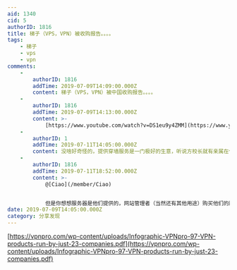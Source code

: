 ```yaml
---
aid: 1340
cid: 5
authorID: 1816
title: 梯子（VPS，VPN）被收购报告。。。。
tags:
    - 梯子
    - vps
    - vpn
comments:
    -
        authorID: 1816
        addTime: 2019-07-09T14:09:00.000Z
        content: 梯子（VPS，VPN）被中国收购报告。。。。
    -
        authorID: 1816
        addTime: 2019-07-09T14:13:00.000Z
        content: >-
            [https://www.youtube.com/watch?v=DS1eu9y4ZMM](https://www.youtube.com/watch?v=DS1eu9y4ZMM)
    -
        authorID: 1
        addTime: 2019-07-11T14:05:00.000Z
        content: 没啥好奇怪的，提供穿墙服务是一门极好的生意，听说方校长就有亲属在做这个（不对此言论负责）。
    -
        authorID: 1816
        addTime: 2019-07-11T18:52:00.000Z
        content: >-
            @[Ciao](/member/Ciao)


            但是你想想服务器是他们提供的，网站管理者（当然还有其他用途）购买他们的服务器之后，注册该网站的用户资料（邮箱，用户名，用户密码，微信，QQ号码，支付宝等注册信息）会不会也被他们获取？想封IP就封IP，想关掉谁的站点都可以用任何理由关掉。
date: 2019-07-09T14:05:00.000Z
category: 分享发现
---
```


[https://vpnpro.com/wp-content/uploads/Infographic-VPNpro-97-VPN-products-run-by-just-23-companies.pdf](https://vpnpro.com/wp-content/uploads/Infographic-VPNpro-97-VPN-products-run-by-just-23-companies.pdf)
